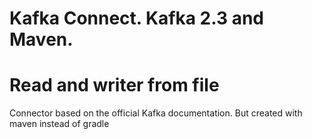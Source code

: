 # Kafka Connect. Kafka 2.3 and Maven. 
# Read and writer from file

Connector based on the official Kafka documentation.
But created with maven instead of gradle
